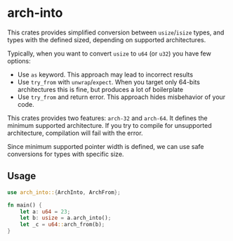 # arch-into

This crates provides simplified conversion between `usize`/`isize` types, and types with the defined sized, depending on supported architectures.

Typically, when you want to convert `usize` to `u64` (or `u32`) you have few options:

- Use `as` keyword. This approach may lead to incorrect results
- Use `try_from` with `unwrap`/`expect`. When you target only 64-bits architectures this is fine, but produces a lot of boilerplate
- Use `try_from` and return error. This approach hides misbehavior of your code. 

This crates provides two features: `arch-32` and `arch-64`. It defines the minimum supported architecture. If you try to compile for unsupported architecture, compilation will fail with the error.

Since minimum supported pointer width is defined, we can use safe conversions for types with specific size.

## Usage

```rust
use arch_into::{ArchInto, ArchFrom};

fn main() {
    let a: u64 = 23;
    let b: usize = a.arch_into();
    let _c = u64::arch_from(b);
}
```
